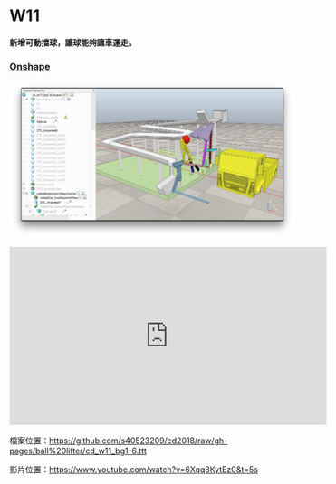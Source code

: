 # W11

#### 新增可動擋球，讓球能夠讓車運走。

### [Onshape](https://cad.onshape.com/documents/66657b510b6dd072d2efa826/w/d4514c4744e4533035252a34/e/8481f29f18766b600e78328a)

![](https://github.com/cow2166/66969/blob/master/966/W11.png?raw=true)

 
<iframe width="560" height="315" src="https://www.youtube.com/embed/6Xqq8KytEz0" frameborder="0" allow="autoplay; encrypted-media" allowfullscreen></iframe>

檔案位置：https://github.com/s40523209/cd2018/raw/gh-pages/ball%20lifter/cd_w11_bg1-6.ttt

影片位置：https://www.youtube.com/watch?v=6Xqq8KytEz0&t=5s


